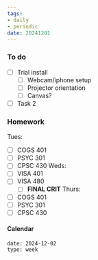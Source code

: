 ```yaml
---
tags:
- daily
- periodic
date: 20241201
---
```


### To do
- [ ] Trial install
	- [ ] Webcam/iphone setup
	- [ ] Projector orientation
	- [ ] Canvas? 
- [ ] Task 2

### Homework
Tues: 
- [ ] COGS 401 
- [ ] PSYC 301
- [ ] CPSC 430
Weds:
- [ ] VISA 401
- [ ] VISA 480
	- [ ] **FINAL CRIT**
Thurs:
- [ ] COGS 401
- [ ] PSYC 301
- [ ] CPSC 430

#### Calendar
```gEvent
date: 2024-12-02
type: week
```


